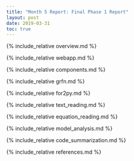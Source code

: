 ```yaml
---
title: "Month 5 Report: Final Phase 1 Report"
layout: post
date: 2019-03-31
toc: true
---
```


{% include_relative overview.md %}

{% include_relative webapp.md %}

{% include_relative components.md %}

{% include_relative grfn.md %}

{% include_relative for2py.md %}

{% include_relative text_reading.md %}

{% include_relative equation_reading.md %}

{% include_relative model_analysis.md %}

{% include_relative code_summarization.md %}

{% include_relative references.md %}

